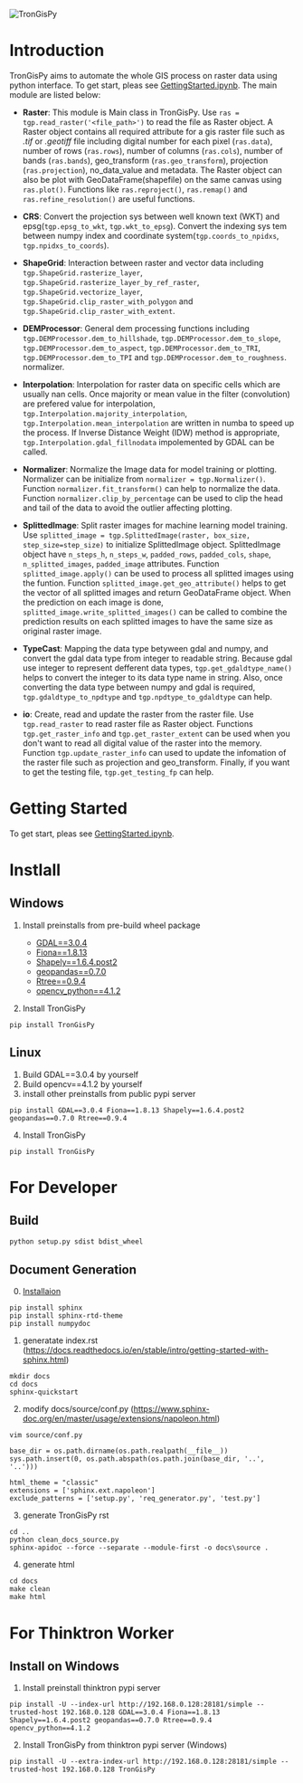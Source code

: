 ![TronGisPy](https://raw.githubusercontent.com/thinktron/TronGisPy/master/static/trongispy.02-01.png)

# Introduction
TronGisPy aims to automate the whole GIS process on raster data using python interface. To get start, pleas see [GettingStarted.ipynb](https://github.com/thinktron/TronGisPy/blob/master/GettingStarted.ipynb). The main module are listed below:

- **Raster**: This module is Main class in TronGisPy. Use `ras = tgp.read_raster('<file_path>')` to read the file as Raster object. A Raster object contains all required attribute for a gis raster file such as *.tif* or *.geotiff* file including digital number for each pixel (`ras.data`), number of rows (`ras.rows`), number of columns (`ras.cols`), number of bands (`ras.bands`), geo_transform (`ras.geo_transform`), projection (`ras.projection`), no_data_value and metadata. The Raster object can also be plot with GeoDataFrame(shapefile) on the same canvas using `ras.plot()`. Functions like `ras.reproject()`, `ras.remap()` and `ras.refine_resolution()` are useful functions.

- **CRS**: Convert the projection sys between well known text (WKT) and epsg(`tgp.epsg_to_wkt`, `tgp.wkt_to_epsg`). Convert the indexing sys tem between numpy index and coordinate system(`tgp.coords_to_npidxs`, `tgp.npidxs_to_coords`).

- **ShapeGrid**: Interaction between raster and vector data including `tgp.ShapeGrid.rasterize_layer`, `tgp.ShapeGrid.rasterize_layer_by_ref_raster`, `tgp.ShapeGrid.vectorize_layer`, `tgp.ShapeGrid.clip_raster_with_polygon` and `tgp.ShapeGrid.clip_raster_with_extent`.

- **DEMProcessor**: General dem processing functions including `tgp.DEMProcessor.dem_to_hillshade`, `tgp.DEMProcessor.dem_to_slope`, `tgp.DEMProcessor.dem_to_aspect`, `tgp.DEMProcessor.dem_to_TRI`, `tgp.DEMProcessor.dem_to_TPI` and `tgp.DEMProcessor.dem_to_roughness`.
normalizer.
- **Interpolation**: Interpolation for raster data on specific cells which are usually nan cells. Once majority or mean value in the filter (convolution) are prefered value for interpolation, `tgp.Interpolation.majority_interpolation`, `tgp.Interpolation.mean_interpolation` are written in numba to speed up the process. If Inverse Distance Weight (IDW) method is appropriate, `tgp.Interpolation.gdal_fillnodata` impolemented by GDAL can be called.

- **Normalizer**: Normalize the Image data for model training or plotting. Normalizer can be initialize from `normalizer = tgp.Normalizer()`. Function `normalizer.fit_transform()` can help to normalize the data. Function `normalizer.clip_by_percentage` can be used to clip the head and tail of the data to avoid the outlier affecting plotting.

- **SplittedImage**: Split raster images for machine learning model training. Use `splitted_image = tgp.SplittedImage(raster, box_size, step_size=step_size)` to initialize SplittedImage object. SplittedImage object have `n_steps_h`, `n_steps_w`, `padded_rows`, `padded_cols`, `shape`, `n_splitted_images`, `padded_image` attributes. Function `splitted_image.apply()` can be used to process all splitted images using the funtion. Function `splitted_image.get_geo_attribute()` helps to get the vector of all splitted images and return GeoDataFrame object. When the prediction on each image is done, `splitted_image.write_splitted_images()` can be called to combine the prediction results on each splitted images to have the same size as original raster image.

- **TypeCast**: Mapping the data type betyween gdal and numpy, and convert the gdal data type from integer to readable string. Because gdal use integer to represent defferent data types, `tgp.get_gdaldtype_name()` helps to convert the integer to its data type name in string. Also, once converting the data type between numpy and gdal is required, `tgp.gdaldtype_to_npdtype` and `tgp.npdtype_to_gdaldtype` can help.

- **io**: Create, read and update the raster from the raster file. Use `tgp.read_raster` to read raster file as Raster object. Functions `tgp.get_raster_info` and `tgp.get_raster_extent` can be used when you don't want to read all digital value of the raster into the memory. Function `tgp.update_raster_info` can used to update the infomation of the raster file such as projection and geo_transform. Finally, if you want to get the testing file, `tgp.get_testing_fp` can help.

<!-- 6. AeroTriangulation: Do the aero-triangulation calculation.
10. GisIO: Some file-based gis functions. -->

# Getting Started
To get start, pleas see [GettingStarted.ipynb](https://github.com/thinktron/TronGisPy/blob/master/GettingStarted.ipynb).

# Instlall
## Windows
1. Install preinstalls from pre-build wheel package
    - [GDAL==3.0.4](https://www.lfd.uci.edu/~gohlke/pythonlibs/#gdal)
    - [Fiona==1.8.13](https://www.lfd.uci.edu/~gohlke/pythonlibs/#fiona)
    - [Shapely==1.6.4.post2](https://www.lfd.uci.edu/~gohlke/pythonlibs/#shapely)
    - [geopandas==0.7.0](https://www.lfd.uci.edu/~gohlke/pythonlibs/#geopandas)
    - [Rtree==0.9.4](https://www.lfd.uci.edu/~gohlke/pythonlibs/#rtree)
    - [opencv_python==4.1.2](https://www.lfd.uci.edu/~gohlke/pythonlibs/#opencv)

2. Install TronGisPy
```
pip install TronGisPy
```

## Linux
1. Build GDAL==3.0.4 by yourself
2. Build opencv==4.1.2 by yourself
3. install other preinstalls from public pypi server
```
pip install GDAL==3.0.4 Fiona==1.8.13 Shapely==1.6.4.post2 geopandas==0.7.0 Rtree==0.9.4
```
4. Install TronGisPy
```
pip install TronGisPy
```

# For Developer
## Build
```bash
python setup.py sdist bdist_wheel
```

## Document Generation
0. [Installaion](https://sphinx-rtd-tutorial.readthedocs.io/en/latest/install.html)
```
pip install sphinx
pip install sphinx-rtd-theme
pip install numpydoc
```

1. generatate index.rst (https://docs.readthedocs.io/en/stable/intro/getting-started-with-sphinx.html)
```
mkdir docs
cd docs
sphinx-quickstart
```

2. modify docs/source/conf.py (https://www.sphinx-doc.org/en/master/usage/extensions/napoleon.html)
```
vim source/conf.py
```
```
base_dir = os.path.dirname(os.path.realpath(__file__))
sys.path.insert(0, os.path.abspath(os.path.join(base_dir, '..', '..')))

html_theme = "classic"
extensions = ['sphinx.ext.napoleon']
exclude_patterns = ['setup.py', 'req_generator.py', 'test.py']
```

3. generate TronGisPy rst
```
cd ..
python clean_docs_source.py
sphinx-apidoc --force --separate --module-first -o docs\source .
```

4. generate html
```
cd docs
make clean
make html
```

# For Thinktron Worker
## Install on Windows
1. Install preinstall thinktron pypi server
```
pip install -U --index-url http://192.168.0.128:28181/simple --trusted-host 192.168.0.128 GDAL==3.0.4 Fiona==1.8.13 Shapely==1.6.4.post2 geopandas==0.7.0 Rtree==0.9.4 opencv_python==4.1.2
```

2. Install TronGisPy from thinktron pypi server (Windows)
```
pip install -U --extra-index-url http://192.168.0.128:28181/simple --trusted-host 192.168.0.128 TronGisPy
```
